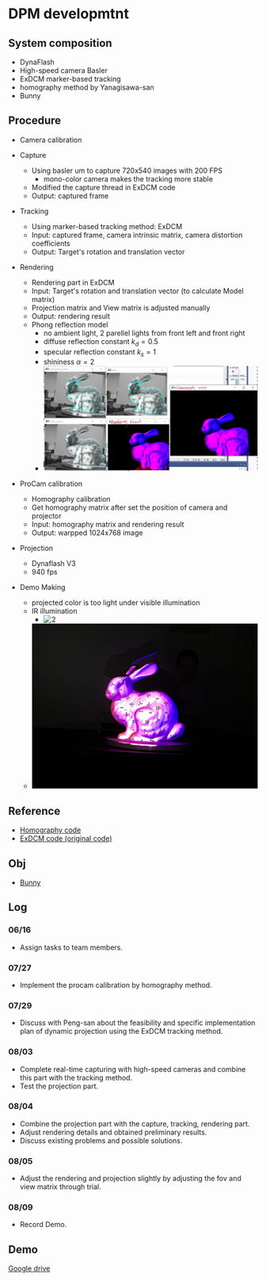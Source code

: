 # DPM developmtnt

## System composition
- DynaFlash
- High-speed camera Basler
- ExDCM marker-based tracking
- homography method by Yanagisawa-san
- Bunny

## Procedure

- Camera calibration

- Capture
    - Using basler um to capture 720x540 images with 200 FPS
        - mono-color camera makes the tracking more stable
    - Modified the capture thread in ExDCM code
    - Output: captured frame
    
- Tracking
    - Using marker-based tracking method: ExDCM
    - Input: captured frame, camera intrinsic matrix, camera distortion coefficients
    - Output: Target's rotation and translation vector

- Rendering
    - Rendering part in ExDCM
    - Input: Target's rotation and translation vector (to calculate Model matrix)
    - Projection matrix and View matrix is adjusted manually
    - Output: rendering result
    - Phong reflection model
        - no ambient light, 2 parellel lights from front left and front right
        - diffuse reflection constant $k_d=0.5$
        - specular reflection constant $k_s=1$
        - shininess $\alpha=2$
        - ![1](https://github.com/newblush/DPM_2022/blob/main/img/1.png)



- ProCam calibration
    - Homography calibration
    - Get homography matrix after set the position of camera and projector
    - Input: homography matrix and rendering result
    - Output: warpped 1024x768 image

- Projection    
    - Dynaflash V3
    - 940 fps
 
- Demo Making
    - projected color is too light under visible illumination
    - IR illumination
        - ![2](https://github.com/newblush/DPM_2022/blob/main/img/2.png)
    - ![3](https://github.com/newblush/DPM_2022/blob/main/img/3.png)


## Reference
- [Homography code](https://github.com/watanabelaboratory/GetHomographyMatrix)
- [ExDCM code (original code)](https://github.com/watanabelaboratory/ExDCM)

## Obj
- [Bunny](https://github.com/watanabelaboratory/developmtntDPM2022_teamA/tree/main/exp_data)

## Log
### 06/16
 - Assign tasks to team members.

### 07/27
- Implement the procam calibration by homography method.

### 07/29
- Discuss with Peng-san about the feasibility and specific implementation plan of dynamic projection using the ExDCM tracking method.

### 08/03
- Complete real-time capturing with high-speed cameras and combine this part with the tracking method.
- Test the projection part.

### 08/04
- Combine the projection part with the capture, tracking, rendering part.
- Adjust rendering details and obtained preliminary results.
- Discuss existing problems and possible solutions.

### 08/05
- Adjust the rendering and projection slightly by adjusting the fov and view matrix through trial.

### 08/09
- Record Demo.


## Demo

[Google drive](https://drive.google.com/file/d/1gEhtAhlshs5KFxiOt6rCF58KEnvOKcLG/view?usp=share_link)
